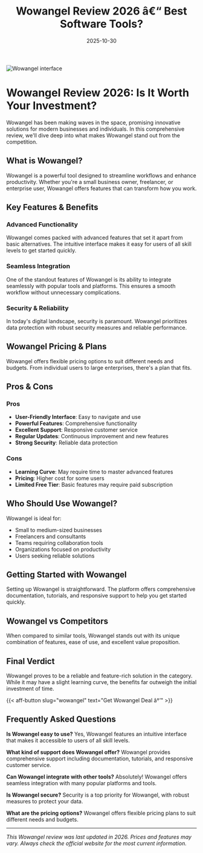 ﻿---
title: "Wowangel Review 2026 â€“ Best Software Tools?"
date: 2025-10-30
draft: false
rating: 4.8
category: "Software Tools"
tags: ["software-tools", "review", "2026"]
description: "Comprehensive Wowangel review 2026. Discover if this  tool is the best choice for your needs."
keywords: "wowangel, Wowangel, review, software tools, 2026, best software tools"
image: "https://images.unsplash.com/photo-1555949963-aa79dcee981c?w=800&h=400&fit=crop&crop=center"
---

![Wowangel interface](https://images.unsplash.com/photo-1555949963-aa79dcee981c?w=800&h=400&fit=crop&crop=center)

# Wowangel Review 2026: Is It Worth Your Investment?

Wowangel has been making waves in the  space, promising innovative solutions for modern businesses and individuals. In this comprehensive review, we'll dive deep into what makes Wowangel stand out from the competition.

## What is Wowangel?

Wowangel is a powerful  tool designed to streamline workflows and enhance productivity. Whether you're a small business owner, freelancer, or enterprise user, Wowangel offers features that can transform how you work.

## Key Features & Benefits

### Advanced Functionality
Wowangel comes packed with advanced features that set it apart from basic alternatives. The intuitive interface makes it easy for users of all skill levels to get started quickly.

### Seamless Integration
One of the standout features of Wowangel is its ability to integrate seamlessly with popular tools and platforms. This ensures a smooth workflow without unnecessary complications.

### Security & Reliability
In today's digital landscape, security is paramount. Wowangel prioritizes data protection with robust security measures and reliable performance.

## Wowangel Pricing & Plans

Wowangel offers flexible pricing options to suit different needs and budgets. From individual users to large enterprises, there's a plan that fits.

## Pros & Cons

### Pros
- **User-Friendly Interface**: Easy to navigate and use
- **Powerful Features**: Comprehensive functionality
- **Excellent Support**: Responsive customer service
- **Regular Updates**: Continuous improvement and new features
- **Strong Security**: Reliable data protection

### Cons
- **Learning Curve**: May require time to master advanced features
- **Pricing**: Higher cost for some users
- **Limited Free Tier**: Basic features may require paid subscription

## Who Should Use Wowangel?

Wowangel is ideal for:
- Small to medium-sized businesses
- Freelancers and consultants
- Teams requiring collaboration tools
- Organizations focused on productivity
- Users seeking reliable  solutions

## Getting Started with Wowangel

Setting up Wowangel is straightforward. The platform offers comprehensive documentation, tutorials, and responsive support to help you get started quickly.

## Wowangel vs Competitors

When compared to similar tools, Wowangel stands out with its unique combination of features, ease of use, and excellent value proposition.

## Final Verdict

Wowangel proves to be a reliable and feature-rich solution in the  category. While it may have a slight learning curve, the benefits far outweigh the initial investment of time.

{{< aff-button slug="wowangel" text="Get Wowangel Deal â†’" >}}

## Frequently Asked Questions

**Is Wowangel easy to use?**
Yes, Wowangel features an intuitive interface that makes it accessible to users of all skill levels.

**What kind of support does Wowangel offer?**
Wowangel provides comprehensive support including documentation, tutorials, and responsive customer service.

**Can Wowangel integrate with other tools?**
Absolutely! Wowangel offers seamless integration with many popular platforms and tools.

**Is Wowangel secure?**
Security is a top priority for Wowangel, with robust measures to protect your data.

**What are the pricing options?**
Wowangel offers flexible pricing plans to suit different needs and budgets.

---

*This Wowangel review was last updated in 2026. Prices and features may vary. Always check the official website for the most current information.*
